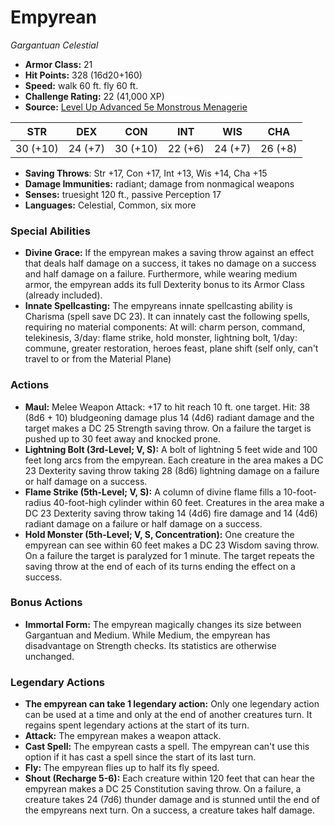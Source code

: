 # Empyrean

*Gargantuan* *Celestial*

- **Armor Class:** 21
- **Hit Points:** 328 (16d20+160)
- **Speed:** walk 60 ft. fly 60 ft.
- **Challenge Rating:** 22 (41,000 XP)
- **Source:** [Level Up Advanced 5e Monstrous Menagerie](https://www.levelup5e.com)

| STR | DEX | CON | INT | WIS | CHA |
| --- | --- | --- | --- | --- | --- |
| 30 (+10) | 24 (+7) | 30 (+10) | 22 (+6) | 24 (+7) | 26 (+8) |

- **Saving Throws**: Str +17, Con +17, Int +13, Wis +14, Cha +15
- **Damage Immunities:** radiant; damage from nonmagical weapons
- **Senses:** truesight 120 ft., passive Perception 17
- **Languages:** Celestial, Common, six more
### Special Abilities
- **Divine Grace:** If the empyrean makes a saving throw against an effect that deals half damage on a success, it takes no damage on a success and half damage on a failure. Furthermore, while wearing medium armor, the empyrean adds its full Dexterity bonus to its Armor Class (already included).
- **Innate Spellcasting:** The empyreans innate spellcasting ability is Charisma (spell save DC 23). It can innately cast the following spells, requiring no material components: At will: charm person, command, telekinesis, 3/day: flame strike, hold monster, lightning bolt, 1/day: commune, greater restoration, heroes feast, plane shift (self only, can't travel to or from the Material Plane)
### Actions
- **Maul:** Melee Weapon Attack: +17 to hit  reach 10 ft.  one target. Hit: 38 (8d6 + 10) bludgeoning damage plus 14 (4d6) radiant damage  and the target makes a DC 25 Strength saving throw. On a failure  the target is pushed up to 30 feet away and knocked prone.
- **Lightning Bolt (3rd-Level; V, S):** A bolt of lightning 5 feet wide and 100 feet long arcs from the empyrean. Each creature in the area makes a DC 23 Dexterity saving throw  taking 28 (8d6) lightning damage on a failure or half damage on a success.
- **Flame Strike (5th-Level; V, S):** A column of divine flame fills a 10-foot-radius  40-foot-high cylinder within 60 feet. Creatures in the area make a DC 23 Dexterity saving throw  taking 14 (4d6) fire damage and 14 (4d6) radiant damage on a failure or half damage on a success.
- **Hold Monster (5th-Level; V, S, Concentration):** One creature the empyrean can see within 60 feet makes a DC 23 Wisdom saving throw. On a failure  the target is paralyzed for 1 minute. The target repeats the saving throw at the end of each of its turns  ending the effect on a success.
### Bonus Actions
- **Immortal Form:** The empyrean magically changes its size between Gargantuan and Medium. While Medium, the empyrean has disadvantage on Strength checks. Its statistics are otherwise unchanged.


### Legendary Actions
- **The empyrean can take 1 legendary action:** Only one legendary action can be used at a time and only at the end of another creatures turn. It regains spent legendary actions at the start of its turn.
- **Attack:** The empyrean makes a weapon attack.
- **Cast Spell:** The empyrean casts a spell. The empyrean can't use this option if it has cast a spell since the start of its last turn.
- **Fly:** The empyrean flies up to half its fly speed.
- **Shout (Recharge 5-6):** Each creature within 120 feet that can hear the empyrean makes a DC 25 Constitution saving throw. On a failure, a creature takes 24 (7d6) thunder damage and is stunned until the end of the empyreans next turn. On a success, a creature takes half damage.

